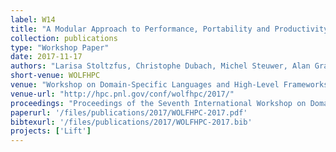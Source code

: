 ```yaml
---
label: W14
title: "A Modular Approach to Performance, Portability and Productivity for 3D Wave Models"
collection: publications
type: "Workshop Paper"
date: 2017-11-17
authors: "Larisa Stoltzfus, Christophe Dubach, Michel Steuwer, Alan Gray, and Stefan Bilbao"
short-venue: WOLFHPC
venue: "Workshop on Domain-Specific Languages and High-Level Frameworks for High Performance Computing"
venue-url: "http://hpc.pnl.gov/conf/wolfhpc/2017/"
proceedings: "Proceedings of the Seventh International Workshop on Domain-Specific Languages and High-Level Frameworks for High Performance Computing @ SC 2017, Denver, USA, November 17 2017."
paperurl: '/files/publications/2017/WOLFHPC-2017.pdf'
bibtexurl: '/files/publications/2017/WOLFHPC-2017.bib'
projects: ['Lift']
---
```

